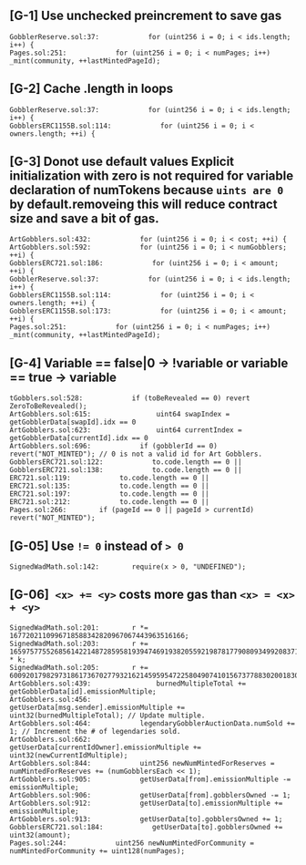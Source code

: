 ## [G-1] Use unchecked preincrement to save gas
```solidity
GobblerReserve.sol:37:            for (uint256 i = 0; i < ids.length; i++) {
Pages.sol:251:            for (uint256 i = 0; i < numPages; i++) _mint(community, ++lastMintedPageId);
```
## [G-2] Cache .length in loops

```solidity
GobblerReserve.sol:37:            for (uint256 i = 0; i < ids.length; i++) {
GobblersERC1155B.sol:114:            for (uint256 i = 0; i < owners.length; ++i) {
```

## [G-3] Donot use default values Explicit initialization with zero is not required for variable declaration of numTokens because `uints are 0` by default.removeing this will reduce contract size and save a bit of gas.

```solidity
ArtGobblers.sol:432:            for (uint256 i = 0; i < cost; ++i) {
ArtGobblers.sol:592:            for (uint256 i = 0; i < numGobblers; ++i) {
GobblersERC721.sol:186:            for (uint256 i = 0; i < amount; ++i) {
GobblerReserve.sol:37:            for (uint256 i = 0; i < ids.length; i++) {
GobblersERC1155B.sol:114:            for (uint256 i = 0; i < owners.length; ++i) {
GobblersERC1155B.sol:173:            for (uint256 i = 0; i < amount; ++i) {
Pages.sol:251:            for (uint256 i = 0; i < numPages; i++) _mint(community, ++lastMintedPageId);
```


## [G-4] Variable == false|0 -> !variable or variable ==  true -> variable
```solidity
tGobblers.sol:528:            if (toBeRevealed == 0) revert ZeroToBeRevealed();
ArtGobblers.sol:615:                uint64 swapIndex = getGobblerData[swapId].idx == 0
ArtGobblers.sol:623:                uint64 currentIndex = getGobblerData[currentId].idx == 0
ArtGobblers.sol:696:            if (gobblerId == 0) revert("NOT_MINTED"); // 0 is not a valid id for Art Gobblers.
GobblersERC721.sol:122:            to.code.length == 0 ||
GobblersERC721.sol:138:            to.code.length == 0 ||
ERC721.sol:119:            to.code.length == 0 ||
ERC721.sol:135:            to.code.length == 0 ||
ERC721.sol:197:            to.code.length == 0 ||
ERC721.sol:212:            to.code.length == 0 ||
Pages.sol:266:        if (pageId == 0 || pageId > currentId) revert("NOT_MINTED");
```

## [G-05] Use `!= 0` instead of `> 0`
```solidity
SignedWadMath.sol:142:        require(x > 0, "UNDEFINED");
```
## [G-06]` <x> += <y>` costs more gas than `<x> = <x> + <y>` 
```solidity
SignedWadMath.sol:201:        r *= 1677202110996718588342820967067443963516166;
SignedWadMath.sol:203:        r += 16597577552685614221487285958193947469193820559219878177908093499208371 * k;
SignedWadMath.sol:205:        r += 600920179829731861736702779321621459595472258049074101567377883020018308;
ArtGobblers.sol:439:                burnedMultipleTotal += getGobblerData[id].emissionMultiple;
ArtGobblers.sol:456:            getUserData[msg.sender].emissionMultiple += uint32(burnedMultipleTotal); // Update multiple.
ArtGobblers.sol:464:            legendaryGobblerAuctionData.numSold += 1; // Increment the # of legendaries sold.
ArtGobblers.sol:662:                getUserData[currentIdOwner].emissionMultiple += uint32(newCurrentIdMultiple);
ArtGobblers.sol:844:            uint256 newNumMintedForReserves = numMintedForReserves += (numGobblersEach << 1);
ArtGobblers.sol:905:            getUserData[from].emissionMultiple -= emissionMultiple;
ArtGobblers.sol:906:            getUserData[from].gobblersOwned -= 1;
ArtGobblers.sol:912:            getUserData[to].emissionMultiple += emissionMultiple;
ArtGobblers.sol:913:            getUserData[to].gobblersOwned += 1;
GobblersERC721.sol:184:            getUserData[to].gobblersOwned += uint32(amount);
Pages.sol:244:            uint256 newNumMintedForCommunity = numMintedForCommunity += uint128(numPages);
```


